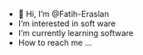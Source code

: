 - 👋 Hi, I’m @Fatih-Eraslan
-  I’m interested in soft ware
-  I’m currently learning software
-  How to reach me ...


<!---
Fatih-Eraslan/Fatih-Eraslan is a ✨ special ✨ repository because its `README.md` (this file) appears on your GitHub profile.
You can click the Preview link to take a look at your changes.
--->
